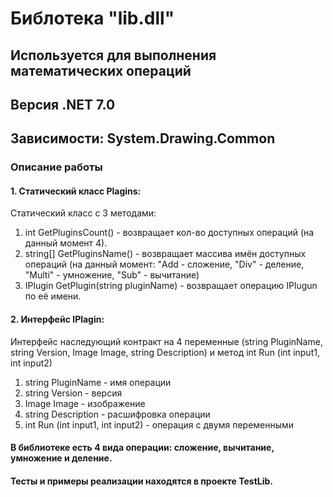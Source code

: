 # Библотека "lib.dll"
## Используется для выполнения математических операций
## Версия .NET 7.0
## Зависимости: System.Drawing.Common
### Описание работы
#### 1. Статический класс Plagins:
Статический класс с 3 методами:

1. int GetPluginsCount() - возвращает кол-во доступных операций (на данный момент 4).
2. string[] GetPluginsName() - возвращает массива имён доступных операций (на данный момент: "Add - сложение, "Div" - деление, "Multi" - умножение, "Sub" - вычитание)
3. IPlugin GetPlugin(string pluginName) - возвращает операцию IPlugun по её имени.

#### 2. Интерфейс IPlagin:
Интерфейс наследующий контракт на 4 переменные (string PluginName, string Version, Image Image, string Description) и метод int Run (int input1, int input2)

1. string PluginName - имя операции
2. string Version - версия
3. Image Image - изображение
4. string Description - расшифровка операции
5. int Run (int input1, int input2) - операция с двумя переменными

#### В библиотеке есть 4 вида операции: сложение, вычитание, умножение и деление.

#### Тесты и примеры реализации находятся в проекте TestLib.
